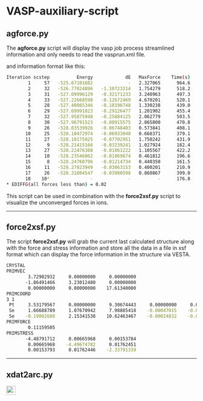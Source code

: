 # VASP-auxiliary-script

## agforce.py

The **agforce.py** script will display the vasp job process streamlined information and only needs to read the vasprun.xml file.

and information format like this:

``` bash
Iteration scstep          Energy            dE   MaxForce    Time(s)
        1     57   -525.67101682             -   2.327065      964.6
        2     32   -526.77824896   -1.10723214   1.754279      518.2
        3     31   -527.09996129   -0.32171233   3.240963      497.3
        4     33   -527.22668598   -0.12672469   4.670201      520.1
        5     28   -527.40865346   -0.18196748   1.330238      439.0
        6     29   -527.69991823   -0.29126477   1.201902      455.4
        7     32   -527.95875948   -0.25884125   2.062779      503.5
        8     30   -527.96791523   -0.00915575   2.865800      470.8
        9     26   -528.03539926   -0.06748403   0.573841      408.1
       10     25   -528.10472974   -0.06933048   0.668371      379.1
       11     27   -528.18175925   -0.07702951   1.750242      431.9
       12      9   -528.21415166   -0.03239241   1.027924      182.4
       13     27   -528.22476388   -0.01061222   1.105567      422.2
       14     10   -528.23546062   -0.01069674   0.461812      196.6
       15      8   -528.24760796   -0.01214734   0.440350      161.5
       16     11   -528.27823949   -0.03063153   0.400201      210.9
       17     26   -528.31804547   -0.03980598   0.860867      399.0
       18    10*               -             -          -      176.8
* EDIFFG(all forces less than) = 0.02
```

This script can be used in combination with the **force2xsf.py** script to visualize the unconverged forces in ions.

----

## force2xsf.py

The script **force2xsf.py** will grab the current last calculated structure along with the force and stress information and store all the data in a file in xsf format which can display the force information in the structure via VESTA.

``` bash
CRYSTAL
PRIMVEC
        3.72982932     0.00000000     0.00000000
       -1.86491466     3.23012480     0.00000000
        0.00000000     0.00000000    17.61340000
PRIMCOORD
3 1
 Pt     3.53179567     0.00000000     9.30674443     0.00000000     0.00000000     0.00000000
 Se     1.66688789     1.07670942     7.98885418    -0.00047015    -0.00031347     0.11159362
 Se    -0.19802680     2.15341538    10.62463467    -0.00024832    -0.00092422    -0.11092542
PRIMFORCE
        0.11159505
PRIMSTRESS
       -4.48791712     0.00665968     0.00153784
        0.00665968    -4.49674782     0.01762451
        0.00153793     0.01762446    -2.33791339
```

----

## xdat2arc.py

<img src="http://yuyue.seu.edu.cn/eduplus/control/validateimage" height="24">
